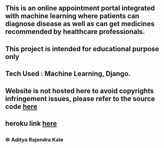 <h2>This is an online appointment portal integrated with machine learning where patients can diagnose disease as well as can get medicines recommended by healthcare professionals.</h2>
<h2> This project is intended for educational purpose only </h2>
<h2> Tech Used : Machine Learning, Django. </h2>
<h2> Website is not hosted here to avoid copyrights infringement issues, please refer to the source code <a href="https://github.com/aadeekale/medisense">here</a></h2>
<h2> heroku link <a href="https://medisense-d5ca824d659b.herokuapp.com/">here</a><h2>
<h3> © Aditya Rajendra Kale </h3>
